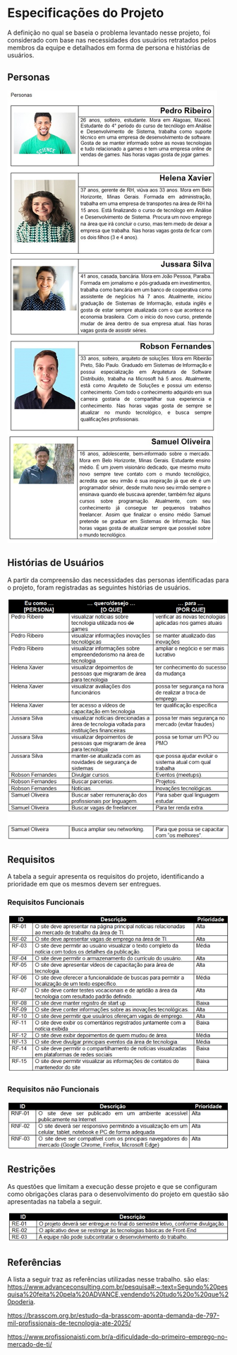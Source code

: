 # Especificações do Projeto

 A definição no qual se baseia o problema levantado nesse projeto, foi considerado com base nas necessidades dos usuários retratados pelos membros da equipe e detalhados em forma de persona e histórias de usuários.


## Personas


![Personas](img/personas.jpg)

## Histórias de Usuários

A partir da compreensão das necessidades das personas identificadas para o projeto, foram registradas as seguintes histórias de usuários.

![Histórias de Usuário](img/historiasdeusuario.jpg)

## Requisitos

A tabela a seguir apresenta os requisitos do projeto, identificando a prioridade em que os mesmos devem ser entregues.

### Requisitos Funcionais

![Requisitos Funcionais](img/requisitosfuncionais.jpg)

### Requisitos não Funcionais

![Requisitos Não Funcionais](img/requisitosnaofuncionais.jpg)

## Restrições

As questões que limitam a execução desse projeto e que se configuram como obrigações claras para o desenvolvimento do projeto em questão são apresentadas na tabela a seguir.

![Restrições](img/restricoes.jpg)


## Referências
A lista a seguir traz as referências utilizadas nesse trabalho. são elas: 
https://www.advanceconsulting.com.br/pesquisa#:~:text=Segundo%20pesquisa%20feita%20pela%20ADVANCE,vendendo%20tudo%20o%20que%20poderia.

https://brasscom.org.br/estudo-da-brasscom-aponta-demanda-de-797-mil-profissionais-de-tecnologia-ate-2025/

https://www.profissionaisti.com.br/a-dificuldade-do-primeiro-emprego-no-mercado-de-ti/

